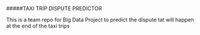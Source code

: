
#####TAXI TRIP DISPUTE PREDICTOR 

This is a team repo for Big Data Project to predict the dispute tat will happen at the end of the taxi trips
